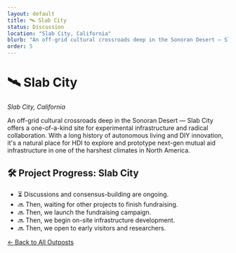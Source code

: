 ```yaml
---
layout: default
title: 🛰️ Slab City
status: Discussion
location: "Slab City, California"
blurb: "An off-grid cultural crossroads deep in the Sonoran Desert — Slab City offers a one-of-a-kind site for experimental infrastructure and radical collaboration."
order: 5
---
```


# 🛰️ Slab City
_Slab City, California_

An off-grid cultural crossroads deep in the Sonoran Desert — Slab City offers a one-of-a-kind site for experimental infrastructure and radical collaboration. With a long history of autonomous living and DIY innovation, it's a natural place for HDI to explore and prototype next-gen mutual aid infrastructure in one of the harshest climates in North America.

## 🛠️ Project Progress: Slab City

- ⏳ Discussions and consensus-building are ongoing.
- 🔜 Then, waiting for other projects to finish fundraising.
- 🔜 Then, we launch the fundraising campaign.
- 🔜 Then, we begin on-site infrastructure development.
- 🔜 Then, we open to early visitors and researchers.

[← Back to All Outposts](/outposts/)
